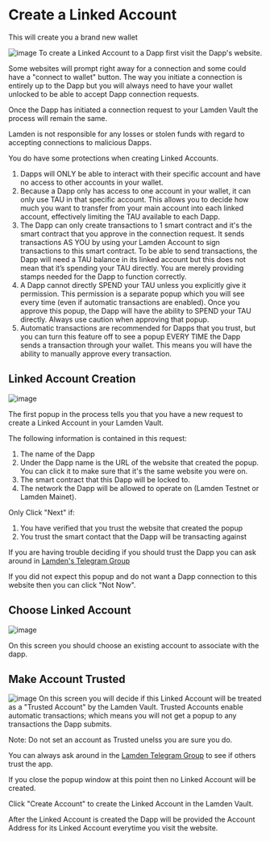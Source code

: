 
# Create a Linked Account


This will create you a brand new wallet

![image](/img/wallet/gif/1.0.0_dapp_connection.gif)
To create a Linked Account to a Dapp first visit the Dapp's website. 

Some websites will prompt right away for a connection and some could have a "connect to wallet" button.  The way you initiate a connection is entirely up to the Dapp but you will always need to have your wallet unlocked to be able to accept Dapp connection requests.

Once the Dapp has initiated a connection request to your Lamden Vault the process will remain the same.

Lamden is not responsible for any losses or stolen funds with regard to accepting connections to malicious Dapps.

You do have some protections when creating Linked Accounts.
1. Dapps will ONLY be able to interact with their specific account and have no access to other accounts in your wallet.
2. Because a Dapp only has access to one account in your wallet, it can only use TAU in that specific account. This allows you to decide how much you want to transfer from your main account into each linked account, effectively limiting the TAU available to each Dapp.
3. The Dapp can only create transactions to 1 smart contract and it's the smart contract that you approve in the connection request. It sends transactions AS YOU by using your Lamden Account to sign transactions to this smart contract.  To be able to send transactions, the Dapp will need a TAU balance in its linked account but this does not mean that it’s spending your TAU directly. You are merely providing stamps needed for the Dapp to function correctly.
4. A Dapp cannot directly SPEND your TAU unless you explicitly give it permission. This permission is a separate popup which you will see every time (even if automatic transactions are enabled). Once you approve this popup, the Dapp will have the ability to SPEND your TAU directly. Always use caution when approving that popup.
5. Automatic transactions are recommended for Dapps that you trust, but you can turn this feature off to see a popup EVERY TIME the Dapp sends a transaction through your wallet. This means you will have the ability to manually approve every transaction.

## Linked Account Creation
![image](/img/wallet/linked_account_popup_1.png)

The first popup in the process tells you that you have a new request to create a Linked Account in your Lamden Vault.

The following information is contained in this request:
1. The name of the Dapp
2. Under the Dapp name is the URL of the website that created the popup.  You can click it to make sure that it's the same website you were on.
3. The smart contract that this Dapp will be locked to.
4. The network the Dapp will be allowed to operate on (Lamden Testnet or Lamden Mainet).

Only Click "Next" if:
1. You have verified that you trust the website that created the popup
2. You trust the smart contact that the Dapp will be transacting against

If you are having trouble deciding if you should trust the Dapp you can ask around in [Lamden's Telegram Group](https://t.me/lamdenchat)

If you did not expect this popup and do not want a Dapp connection to this website then you can click "Not Now".

## Choose Linked Account
![image](/img/wallet/linked_account_popup_2.png)

On this screen you should choose an existing account to associate with the dapp. 

## Make Account Trusted
![image](/img/wallet/linked_account_popup_3.png)
On this screen you will decide if this Linked Account will be treated as a "Trusted Account" by the Lamden Vault.  Trusted Accounts enable automatic transactions; which means you will not get a popup to any transactions the Dapp submits.

Note: Do not set an account as Trusted unelss you are sure you do. 

You can always ask around in the [Lamden Telegram Group](https://t.me/lamdenchat) to see if others trust the app.

If you close the popup window at this point then no Linked Account will be created.

Click "Create Account" to create the Linked Account in the Lamden Vault.

After the Linked Account is created the Dapp will be provided the Account Address for its Linked Account everytime you visit the website.

